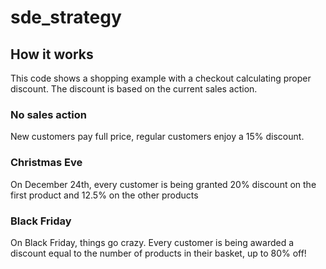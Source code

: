 # sde_strategy

## How it works
This code shows a shopping example with a checkout calculating proper discount. The discount is based on the current sales action.

### No sales action
New customers pay full price, regular customers enjoy a 15% discount.

### Christmas Eve
On December 24th, every customer is being granted 20% discount on the first product and 12.5% on the other products

### Black Friday
On Black Friday, things go crazy. Every customer is being awarded a discount equal to the number of products in their basket, up to 80% off!
